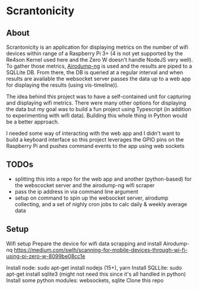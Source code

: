 # Scrantonicity

## About

Scrantonicity is an application for displaying metrics on the number of wifi devices within range of a Raspberry Pi 3+ (4 is not yet supported by the Re4son Kernel used here and the Zero W doesn't handle NodeJS very well). To gather those metrics, [Airodump-ng](https://www.aircrack-ng.org/doku.php?id=airodump-ng) is used and the results are piped to a SQLLite DB. From there, the DB is queried at a regular interval and when results are available the websocket server passes the data up to a web app for displaying the results (using vis-timeline)).

The idea behind this project was to have a self-contained unit for capturing and displaying wifi metrics. There were many other options for displaying the data but my goal was to build a fun project using Typescript (in addition to experimenting with wifi data). Building this whole thing in Python would be a better approach.

I needed some way of interacting with the web app and I didn't want to build a keyboard interface so this project leverages the GPIO pins on the Raspberry Pi and pushes command events to the app using web sockets

## TODOs

- splitting this into a repo for the web app and another (python-based) for the webscocket server and the airodump-ng wifi scraper
- pass the ip address in via command line argument
- setup on command to spin up the websocket server, airodump collecting, and a set of nighly cron jobs to calc daily & weekly average data

## Setup

Wifi setup
Prepare the device for wifi data scrapping and install Airodump-nq
https://medium.com/swlh/scanning-for-mobile-devices-through-wi-fi-using-pi-zero-w-8099be08cc1e

Install node: sudo apt-get install nodejs (15+), yarn
Install SQLLite: sudo apt-get install sqlite3 (might not need this since it's all handled in python)
Install some python modules: websockets, sqlite
Clone this repo
